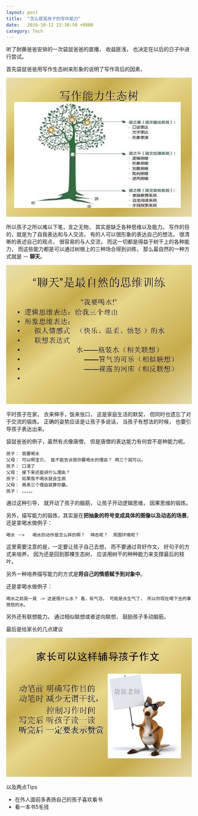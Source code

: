 ```yaml
---
layout: post
title:  "怎么提高孩子的写作能力"
date:   2016-10-11 22:38:50 +0800
category: Tech
---
```


听了耐撕爸爸安排的一次袋鼠爸爸的直播， 收益匪浅， 也决定在以后的日子中进行尝试。 

首先袋鼠爸爸用写作生态树来形象的说明了写作背后的因素， 

![写作生态树](/img/posts/20161011-child-how-to-wirte-01.jpeg) 

所以孩子之所以难以下笔，言之无物， 其实是缺乏各种思维以及能力。 写作的目的，就是为了自我表达和与人交流， 有的人可以很形象的表达自己的想法， 很清晰的表述自己的观点， 很容易的与人交流， 而这一切都是得益于树干上的各种能力， 而这些能力都是可以通过树根上的三种场合得到训练， 那么最自然的一种方式就是 － **聊天**。 

![聊天](/img/posts/20161011-child-how-to-wirte-03.jpeg)

平时孩子在家， 衣来伸手，饭来张口， 这是家庭生活的默契， 但同时也遗忘了对于交流的锻炼。 正确的姿势应该是让孩子多说话， 当孩子有想法的时候， 也要引导孩子表达出来。 

袋鼠爸爸的例子，虽然有点像唐僧， 但是唐僧的表达能力有何尝不是种能力呢。  

```
孩子： 我要喝水
父母： 可以啊宝贝， 能不能告诉我你要喝水的理由？ 两三个就可以。 
孩子： 口渴了
父母： 接下来还能讲什么理由？
孩子： 如果我不喝水就会生病
父母： 再来三个理由就算你赢。
孩子： 。。。。。

```
通过这种引导， 就开动了孩子的脑筋， 让孩子开动逻辑思维， 因果思维的锻炼。 

另外，描写能力的锻炼，其实是在**把抽象的符号变成具体的图像以及动态的场景**。 还是拿喝水做例子： 

```
喝水 －>   喝水的动作是怎么样的啊？  神态呢？  周围环境呢？
```
这里需要注意的是，一定要让孩子自己去想， 而不要通过背好作文， 好句子的方式来培养， 因为还是回到那棵生态树， 应该用树干的种种能力来支撑最后的枝叶。 

另外一种培养描写能力的方式是**将自己的情感赋予到对象中**。 

还是拿喝水做例子：

```
喝水之前晃一晃 -> 这是瓶什么水？ 看，有气泡， 可能是水生气了， 所以你现在喝下去的事愤怒的水。 
```

另外还有联想能力。 通过相似联想或者逆向联想， 鼓励孩子多动脑筋。 

最后是给家长的几点建议 

![家长建议](/img/posts/20161011-child-how-to-wirte-04.jpeg)

以及两点Tips

* 在外人面前多表扬自己的孩子喜欢看书
* 看一本书5毛钱







